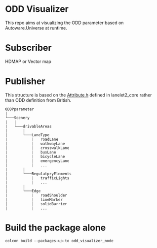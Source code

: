 # ODD Visualizer
This repo aims at visualizing the ODD parameter based on Autoware.Universe at runtime.

# Subscriber
HDMAP or Vector map

# Publisher
This structure is based on the [Attribute.h](../../../../../opt/ros/galactic/include/lanelet2_core/Attribute.h#L336) defined in lanelet2_core rather than ODD definition from British.
```
ODDPparameter
|
└───Scenery
|   |
|   └───drivableAreas
|       |
|       └───LaneType
|           |   roadLane
|           |   walkwayLane
|           |   crosswalkLane
|           |   busLane
|           |   bicycleLane
|           |   emergencyLane
|           |   ...
|       |
|       └───RegulatpryElements
|           |   trafficLights
|           |   ...
|       |
|       └───Edge
|           |   roadShoulder
|           |   lineMarker
|           |   solidBarrier
|           |   ...
```

# Build the package alone
```shell
colcon build --packages-up-to odd_visualizer_node
```
